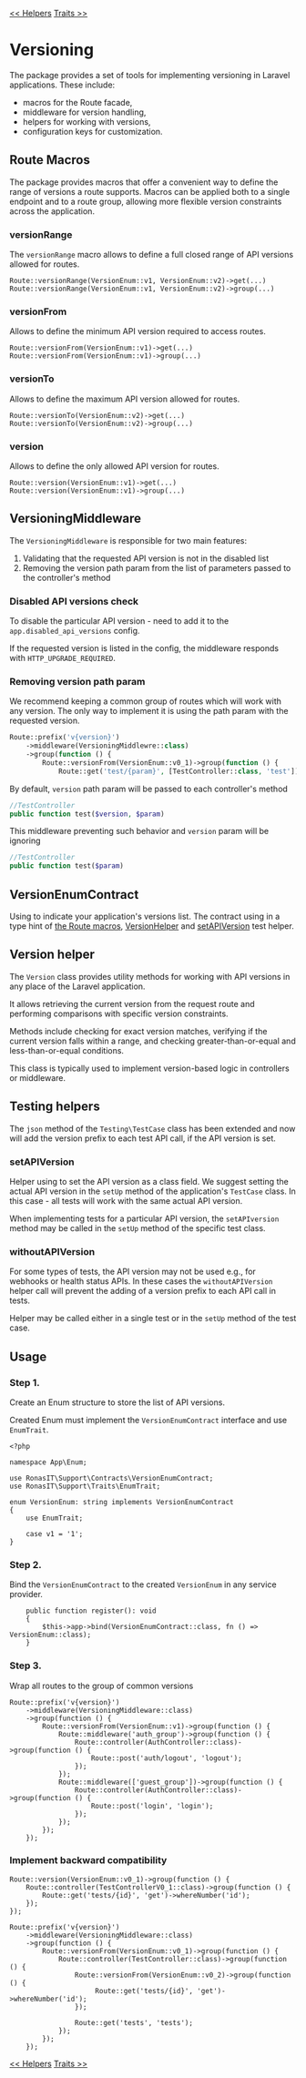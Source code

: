 [<< Helpers][1]
[Traits >>][2]

# Versioning

The package provides a set of tools for implementing versioning in Laravel applications. These include:

- macros for the Route facade,
- middleware for version handling,
- helpers for working with versions,
- configuration keys for customization.

## Route Macros

The package provides macros that offer a convenient way to define the range of versions a route supports. 
Macros can be applied both to a single endpoint and to a route group, 
allowing more flexible version constraints across the application.

### versionRange

The `versionRange` macro allows to define a full closed range of API versions allowed for routes.

```
Route::versionRange(VersionEnum::v1, VersionEnum::v2)->get(...)
Route::versionRange(VersionEnum::v1, VersionEnum::v2)->group(...)
```

### versionFrom

Allows to define the minimum API version required to access routes.

```
Route::versionFrom(VersionEnum::v1)->get(...)
Route::versionFrom(VersionEnum::v1)->group(...)
```

### versionTo

Allows to define the maximum API version allowed for routes.

```
Route::versionTo(VersionEnum::v2)->get(...)
Route::versionTo(VersionEnum::v2)->group(...)
```

### version

Allows to define the only allowed API version for routes.

```
Route::version(VersionEnum::v1)->get(...)
Route::version(VersionEnum::v1)->group(...)
```

## VersioningMiddleware

The `VersioningMiddleware` is responsible for two main features:

1. Validating that the requested API version is not in the disabled list
2. Removing the version path param from the list of parameters passed to the controller's method

### Disabled API versions check

To disable the particular API version - need to add it to the `app.disabled_api_versions` config.

If the requested version is listed in the config, the middleware responds with `HTTP_UPGRADE_REQUIRED`.

### Removing version path param

We recommend keeping a common group of routes which will work with any version. The only way to implement it is using the path param with the requested version.

```php
Route::prefix('v{version}')
    ->middleware(VersioningMiddlewre::class)
    ->group(function () {
        Route::versionFrom(VersionEnum::v0_1)->group(function () {
            Route::get('test/{param}', [TestController::class, 'test']);
```

By default, `version` path param will be passed to each controller's method

```php
//TestController
public function test($version, $param)
```

This middleware preventing such behavior and `version` param will be ignoring


```php
//TestController
public function test($param)
```

## VersionEnumContract

Using to indicate your application's versions list. The contract using in a type hint of [the Route macros][3], [VersionHelper][4] and [setAPIVersion][5] test helper.

## Version helper

The `Version` class provides utility methods for working with API versions in any place of the Laravel application.

It allows retrieving the current version from the request route and performing comparisons with specific version constraints.

Methods include checking for exact version matches, verifying if the current version falls within a range,
and checking greater-than-or-equal and less-than-or-equal conditions.

This class is typically used to implement version-based logic in controllers or middleware.

## Testing helpers

The `json` method of the `Testing\TestCase` class has been extended and now will add the version prefix to each test API call, if the API version is set.

### setAPIVersion

Helper using to set the API version as a class field. We suggest setting the actual API version in the `setUp` method of the application's `TestCase` class. In this case - all tests will work with the same actual API version.

When implementing tests for a particular API version, the `setAPIversion` method may be called in the `setUp` method of the specific test class.

### withoutAPIVersion

For some types of tests, the API version may not be used e.g., for webhooks or health status APIs. In these cases the `withoutAPIVersion` helper call will prevent the adding of a version prefix to each API call in tests.

Helper may be called either in a single test or in the `setUp` method of the test case.

## Usage

### Step 1.

Create an Enum structure to store the list of API versions.

Created Enum must implement the `VersionEnumContract` interface and use `EnumTrait`.

```
<?php

namespace App\Enum;

use RonasIT\Support\Contracts\VersionEnumContract;
use RonasIT\Support\Traits\EnumTrait;

enum VersionEnum: string implements VersionEnumContract
{
    use EnumTrait;

    case v1 = '1';
}
```

### Step 2.

Bind the `VersionEnumContract` to the created `VersionEnum` in any service provider.

```
    public function register(): void
    {
        $this->app->bind(VersionEnumContract::class, fn () => VersionEnum::class);
    }
```

### Step 3.

Wrap all routes to the group of common versions

```
Route::prefix('v{version}')
    ->middleware(VersioningMiddleware::class)
    ->group(function () {
        Route::versionFrom(VersionEnum::v1)->group(function () {
            Route::middleware('auth_group')->group(function () {
                Route::controller(AuthController::class)->group(function () {
                    Route::post('auth/logout', 'logout');
                });
            });
            Route::middleware(['guest_group'])->group(function () {
                Route::controller(AuthController::class)->group(function () {
                    Route::post('login', 'login');
                });
            });
        });
    });
```

### Implement backward compatibility
```
Route::version(VersionEnum::v0_1)->group(function () {
    Route::controller(TestControllerV0_1::class)->group(function () {
        Route::get('tests/{id}', 'get')->whereNumber('id');
    });
});

Route::prefix('v{version}')
    ->middleware(VersioningMiddleware::class)
    ->group(function () {
        Route::versionFrom(VersionEnum::v0_1)->group(function () {
            Route::controller(TestController::class)->group(function () {
                Route::versionFrom(VersionEnum::v0_2)->group(function () {
                     Route::get('tests/{id}', 'get')->whereNumber('id');
                });
                    
                Route::get('tests', 'tests');   
            });
        });
    });
```


[<< Helpers][1]
[Traits >>][2]

[1]:helpers.md
[2]:traits.md
[3]:../src/HelpersServiceProvider.php#L111
[4]:../src/Support/Version.php
[5]:../src/Testing/TestCase.php#L128